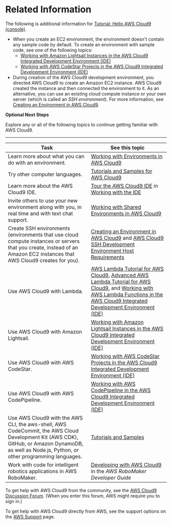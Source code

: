 # Related Information<a name="tutorial-final-info"></a>

The following is additional information for [Tutorial: Hello AWS Cloud9 \(console\)](tutorial.md)\.
+ When you create an EC2 environment, the environment doesn't contain any sample code by default\. To create an environment with sample code, see one of the following topics:
  +  [Working with Amazon Lightsail Instances in the AWS Cloud9 Integrated Development Environment \(IDE\)](lightsail-instances.md) 
  +  [Working with AWS CodeStar Projects in the AWS Cloud9 Integrated Development Environment \(IDE\)](codestar-projects.md) 
+ During creation of the AWS Cloud9 development environment, you directed AWS Cloud9 to create an Amazon EC2 instance\. AWS Cloud9 created the instance and then connected the environment to it\. As an alternative, you can use an existing cloud compute instance or your own server \(which is called an *SSH environment*\)\. For more information, see [Creating an Environment in AWS Cloud9](create-environment.md)\.

**Optional Next Steps**

Explore any or all of the following topics to continue getting familiar with AWS Cloud9\.


****  

|  **Task**  |  **See this topic**  | 
| --- | --- | 
| Learn more about what you can do with an environment\. | [Working with Environments in AWS Cloud9](environments.md) | 
| Try other computer languages\. | [Tutorials and Samples for AWS Cloud9](tutorials.md) | 
|  Learn more about the AWS Cloud9 IDE\.  |   [Tour the AWS Cloud9 IDE](tour-ide.md) in [Working with the IDE](ide.md)   | 
|  Invite others to use your new environment along with you, in real time and with text chat support\.  |   [Working with Shared Environments in AWS Cloud9](share-environment.md)   | 
|  Create SSH environments \(environments that use cloud compute instances or servers that you create, instead of an Amazon EC2 instances that AWS Cloud9 creates for you\)\.  |   [Creating an Environment in AWS Cloud9](create-environment.md) and [AWS Cloud9 SSH Development Environment Host Requirements](ssh-settings.md)   | 
|  Use AWS Cloud9 with Lambda\.  |   [AWS Lambda Tutorial for AWS Cloud9](tutorial-lambda.md), [Advanced AWS Lambda Tutorial for AWS Cloud9](tutorial-lambda-advanced.md), and [Working with AWS Lambda Functions in the AWS Cloud9 Integrated Development Environment \(IDE\)](lambda-functions.md)   | 
|  Use AWS Cloud9 with Amazon Lightsail\.  |   [Working with Amazon Lightsail Instances in the AWS Cloud9 Integrated Development Environment \(IDE\)](lightsail-instances.md)   | 
|  Use AWS Cloud9 with AWS CodeStar\.  |   [Working with AWS CodeStar Projects in the AWS Cloud9 Integrated Development Environment \(IDE\)](codestar-projects.md)   | 
|  Use AWS Cloud9 with AWS CodePipeline\.  |   [Working with AWS CodePipeline in the AWS Cloud9 Integrated Development Environment \(IDE\)](codepipeline-repos.md)   | 
|  Use AWS Cloud9 with the AWS CLI, the aws\-shell, AWS CodeCommit, the AWS Cloud Development Kit \(AWS CDK\), GitHub, or Amazon DynamoDB, as well as Node\.js, Python, or other programming languages\.  |   [Tutorials and Samples](tutorials.md)   | 
|  Work with code for intelligent robotics applications in AWS RoboMaker\.  |   [Developing with AWS Cloud9](https://docs.aws.amazon.com/robomaker/latest/dg/cloud9.html) in the *AWS RoboMaker Developer Guide*   | 

To get help with AWS Cloud9 from the community, see the [AWS Cloud9 Discussion Forum](https://forums.aws.amazon.com/forum.jspa?forumID=268)\. \(When you enter this forum, AWS might require you to sign in\.\)

To get help with AWS Cloud9 directly from AWS, see the support options on the [AWS Support](https://aws.amazon.com/premiumsupport) page\.